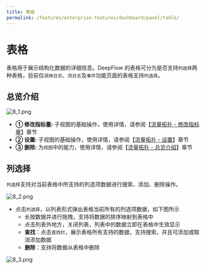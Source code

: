 ```yaml
---
title: 表格
permalink: /features/enterprise-features/dashboard/panel/table/
---
```

# 表格

表格用于展示结构化数据的详细信息。DeepFlow 的表格可分为是否支持`列选择`两种表格，目前仅`调用日志`、`流日志`及`事件`功能页面的表格支持`列选择`。

## 总览介绍

![8_1.png](https://yunshan-guangzhou.oss-cn-beijing.aliyuncs.com/pub/pic/2023091965097c8f63754.png)

- **① 修改指标量:** 子视图的基础操作，使用详情，请参阅【[流量拓扑 - 修改指标量](./topology/)】章节
- **② 设置:** 子视图的基础操作，使用详情，请参阅【[流量拓扑 - 设置](./topology/)】章节
- **③ 删除:** 为`视图`中的能力，使用详情，请参阅【[流量拓扑 - 总览介绍](./topology/)】章节

## 列选择

`列选择`支持对当前表格中所支持的列选项数据进行搜索、添加、删除操作。

![8_2.png](https://yunshan-guangzhou.oss-cn-beijing.aliyuncs.com/pub/pic/2023091965097e179e551.png)

- 点击`列选择`，以列表形式弹出表格当前所有的列选项数据，如下图所示
  - 长按数据并进行拖拽，支持将数据的排序映射到表格中
  - 点击列表外地方，关闭列表，列表中的数据立即在表格中生效显示
  - **查找**：点击`查找栏`，展示表格所有支持的数据，支持搜索，并且可添加或取消添加数据
  - **删除**：支持将数据从表格中删除
  
![8_3.png](https://yunshan-guangzhou.oss-cn-beijing.aliyuncs.com/pub/pic/2023091965097f10e648a.png)
